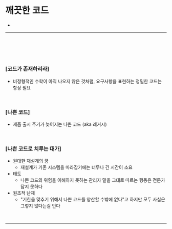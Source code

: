 # 깨끗한 코드
> 
* 

<hr>
<br>

## 
#### 

<br>

### [코드가 존재하리라]
* 비정형적인 수학이 아직 나오지 않은 것처럼, 요구사항을 표현하는 정밀한 코드는 항상 필요

<br>

### [나쁜 코드]
* 제품 출시 주기가 늦어지는 나쁜 코드 (aka 레거시)

<br>

### [나쁜 코드로 치루는 대가]
* 원대한 재설계의 꿈
  * 재설계가 기존 시스템을 따라잡기에는 너무나 긴 시간이 소요
* 태도
  * 나쁜 코드의 위험을 이해하지 못하는 관리자 말을 그대로 따르는 행동은 전문가답지 못하다
* 원초적 난제
  * "기한을 맞추기 위해서 나쁜 코드를 양산할 수밖에 없다"고 하지만 모두 사실은 그렇지 않다는걸 안다


<br>
<hr>
<br>

